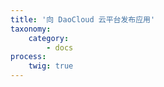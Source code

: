 ```yaml
---
title: '向 DaoCloud 云平台发布应用'
taxonomy:
    category:
        - docs
process:
    twig: true
---
```


